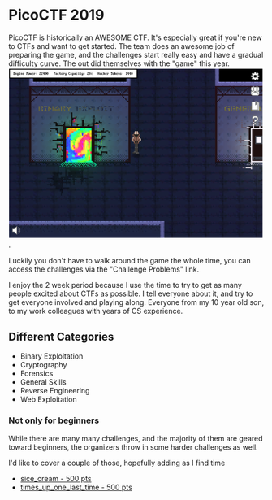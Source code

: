 # PicoCTF 2019


PicoCTF is historically an AWESOME CTF. It's especially great if you're new to CTFs and want to get started. The team does an awesome job of preparing the game, and the challenges start really easy and have a gradual difficulty curve. The out did themselves with the "game" this year. 
![Game](./images/UnityGame.png). 

Luckily you don't have to walk around the game the whole time, you can access the challenges via the "Challenge Problems" link.

I enjoy the 2 week period because I use the time to try to get as many people excited about CTFs as possible. I tell everyone about it, and try to get everyone involved and playing along. Everyone from my 10 year old son, to my work colleagues with years of CS experience.

## Different Categories

 - Binary Exploitation
 - Cryptography
 - Forensics
 - General Skills
 - Reverse Engineering
 - Web Exploitation

### Not only for beginners
While there are many many challenges, and the majority of them are geared toward beginners, the organizers throw in some harder challenges as well. 

I'd like to cover a couple of those, hopefully adding as I find time

- [sice_cream - 500 pts](./PWN-sice_cream)
- [times_up_one_last_time - 500 pts](./RE-times_up_one_last_time)